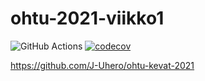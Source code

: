 # ohtu-2021-viikko1
![GitHub Actions](https://github.com/J-Uhero/ohtu-2021-viikko1/workflows/CI/badge.svg)
[![codecov](https://codecov.io/gh/J-Uhero/ohtu-2021-viikko1/branch/main/graph/badge.svg?token=LL44JJJM6M)](https://codecov.io/gh/J-Uhero/ohtu-2021-viikko1)

https://github.com/J-Uhero/ohtu-kevat-2021
